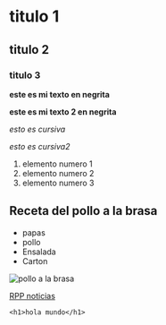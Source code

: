 # titulo 1
## titulo 2
### titulo 3 

**este es mi texto en negrita**

__este es mi texto 2 en negrita__

*esto es cursiva*

_esto es cursiva2_

1. elemento numero 1
2. elemento numero 2
3. elemento numero 3

## Receta del pollo a la brasa

- papas
- pollo
- Ensalada
- Carton


![pollo a la brasa](https://images.pexels.com/photos/2338407/pexels-photo-2338407.jpeg?auto=compress&cs=tinysrgb&w=600)

[RPP noticias](https://rpp.pe/)


```
<h1>hola mundo</h1>
```
